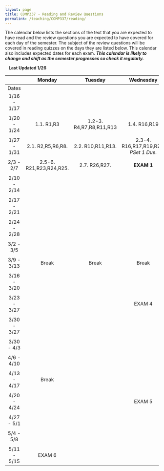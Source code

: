 ```yaml
---
layout: page
title: COMP337 - Reading and Review Questions
permalink: /teaching/COMP337/reading/
---
```


The calendar below lists the sections of the text that you are expected to have read and the review questions you are expected to have covered for each day of the semester. The subject of the review questions will be covered in reading quizzes on the days they are listed below. This calendar also includes expected dates for each exam. ***This calendar is likely to change and shift as the semester progresses so check it regularly.***


&nbsp;&nbsp;&nbsp;**Last Updated 1/26**


| | Monday | Tuesday | Wednesday | Thursday | Friday |
|:----: | :----: | :----: | :----: | :----:  | :----: |
|Dates | | | | |
|1/16 - 1/17  | | | | | |
| | | | | |
|1/20 - 1/24  |1.1. R1,R3 | 1.2-3. R4,R7,R8,R11,R13 | 1.4. R16,R19  | |1.5-7. R23,R24,R26,R27  |
| | | | | |
|1/27 - 1/31  |2.1. R2,R5,R6,R8. | 2.2. R10,R11,R13. | 2.3-4. R16,R17,R19,R20. *PSet 1 Due.* | | **Guest** |
| | | | | |
|2/3 - 2/7  |2.5-6. R21,R23,R24,R25. | 2.7. R26,R27. | **EXAM 1**  | |  |
| | | | | |
|2/10 - 2/14  | | | | | EXAM 2 |
| | | | | |
|2/17 - 2/21  | | | | | |
| | | | | |
|2/24 - 2/28  |  | |  | | EXAM 3 |
| | | | | |
|3/2 - 3/5  |  | |  | | Break  |
| | | | | |
|3/9 - 3/13  | Break | Break | Break | Break | Break |
| | | | | |
|3/16 - 3/20  | | | | | |
| | | | | |
|3/23 - 3/27  | | | EXAM 4 | | |
| | | | | |
|3/30 - 3/27  |  | | | | |
| | | | | |
|3/30 - 4/3  |  | |  | | |
| | | | | |
|4/6 - 4/10  |  | | | | Break  |
| | | | | |
|4/13 - 4/17  | Break | | | | |
| | | | | |
|4/20 - 4/24 | | |EXAM 5 | | |
| | | | | |
|4/27 - 5/1 | | | | |  |
| | | | | |
|5/4 - 5/8 | | | | | |
| | | | | |
|5/11 - 5/15 | EXAM 6 | | | |  |
